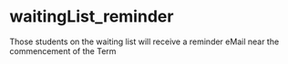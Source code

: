 # waitingList_reminder
Those students on the waiting list will receive a reminder eMail near the commencement of the Term
